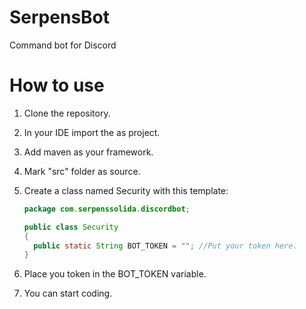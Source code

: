 # SerpensBot
Command bot for Discord

# How to use
1) Clone the repository.
2) In your IDE import the as project.
3) Add maven as your framework.
4) Mark "src" folder as source.
6) Create a class named Security with this template:

    ```java
    package com.serpenssolida.discordbot;

    public class Security
    {
      public static String BOT_TOKEN = ""; //Put your token here.
    }
    ```
    
7) Place you token in the BOT_TOKEN variable.
8) You can start coding.
